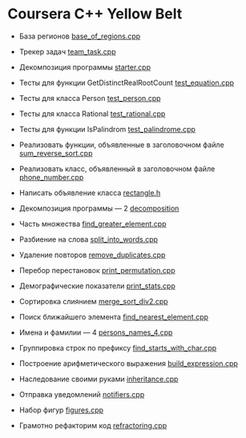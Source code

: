 # Coursera C++ Yellow Belt

- База регионов [base_of_regions.cpp](https://www.coursera.org/learn/c-plus-plus-yellow/programming/9CX0j/baza-rieghionov)

- Трекер задач [team_task.cpp](https://www.coursera.org/learn/c-plus-plus-yellow/programming/f9Art/triekier-zadach)

- Декомпозиция программы [starter.cpp](https://www.coursera.org/learn/c-plus-plus-yellow/programming/k6Xm2/diekompozitsiia-proghrammy)

- Тесты для функции GetDistinctRealRootCount [test_equation.cpp](https://www.coursera.org/learn/c-plus-plus-yellow/programming/T53NU/tiesty-dlia-funktsii-getdistinctrealrootcount)

- Тесты для класса Person [test_person.cpp](https://www.coursera.org/learn/c-plus-plus-yellow/programming/Ch20u/tiesty-dlia-klassa-person)

- Тесты для класса Rational [test_rational.cpp](https://www.coursera.org/learn/c-plus-plus-yellow/programming/KJ7Sh/tiesty-dlia-klassa-rational)

- Тесты для функции IsPalindrom [test_palindrome.cpp](https://www.coursera.org/learn/c-plus-plus-yellow/programming/Jzr59/tiesty-dlia-funktsii-ispalindrom)

- Реализовать функции, объявленные в заголовочном файле [sum_reverse_sort.cpp](https://www.coursera.org/learn/c-plus-plus-yellow/programming/FYcIz/riealizovat-funktsii-obiavliennyie-v-zagholovochnom-failie)

- Реализовать класс, объявленный в заголовочном файле [phone_number.cpp](https://www.coursera.org/learn/c-plus-plus-yellow/programming/7FjGE/riealizovat-klass-obiavliennyi-v-zagholovochnom-failie)

- Написать объявление класса [rectangle.h](https://www.coursera.org/learn/c-plus-plus-yellow/programming/GoiOm/napisat-obiavlieniie-klassa)

- Декомпозиция программы — 2 [decomposition](https://www.coursera.org/learn/c-plus-plus-yellow/programming/KNTkH/diekompozitsiia-proghrammy-2)

- Часть множества [find_greater_element.cpp](https://www.coursera.org/learn/c-plus-plus-yellow/programming/LSMnD/chast-mnozhiestva)

- Разбиение на слова [split_into_words.cpp](https://www.coursera.org/learn/c-plus-plus-yellow/programming/PAhKJ/razbiieniie-na-slova)

- Удаление повторов [remove_duplicates.cpp](https://www.coursera.org/learn/c-plus-plus-yellow/programming/ymAlt/udalieniie-povtorov)

- Перебор перестановок [print_permutation.cpp](https://www.coursera.org/learn/c-plus-plus-yellow/programming/H4uPd/pieriebor-pieriestanovok)

- Демографические показатели [print_stats.cpp](https://www.coursera.org/learn/c-plus-plus-yellow/programming/iFaYj/diemoghrafichieskiie-pokazatieli)

- Сортировка слиянием [merge_sort_div2.cpp](https://www.coursera.org/learn/c-plus-plus-yellow/programming/wlbIg/sortirovka-sliianiiem)

- Поиск ближайшего элемента [find_nearest_element.cpp](https://www.coursera.org/learn/c-plus-plus-yellow/programming/y7l7D/poisk-blizhaishiegho-eliemienta)

- Имена и фамилии — 4 [persons_names_4.cpp](https://www.coursera.org/learn/c-plus-plus-yellow/programming/ye10B/imiena-i-familii-4)

- Группировка строк по префиксу [find_starts_with_char.cpp](https://www.coursera.org/learn/c-plus-plus-yellow/programming/AhGVS/gruppirovka-strok-po-priefiksu)

- Построение арифметического выражения [build_expression.cpp](https://www.coursera.org/learn/c-plus-plus-yellow/programming/SwfxR/postroieniie-arifmietichieskogho-vyrazhieniia)

- Наследование своими руками [inheritance.cpp](https://www.coursera.org/learn/c-plus-plus-yellow/programming/zhahv/nasliedovaniie-svoimi-rukami)

- Отправка уведомлений [notifiers.cpp](https://www.coursera.org/learn/c-plus-plus-yellow/programming/I3Sle/otpravka-uviedomlienii)

- Набор фигур [figures.cpp](https://www.coursera.org/learn/c-plus-plus-yellow/programming/GESke/nabor-fighur)

- Грамотно рефакторим код [refractoring.cpp](https://www.coursera.org/learn/c-plus-plus-yellow/peer/k9eZi/gramotno-riefaktorim-kod)


